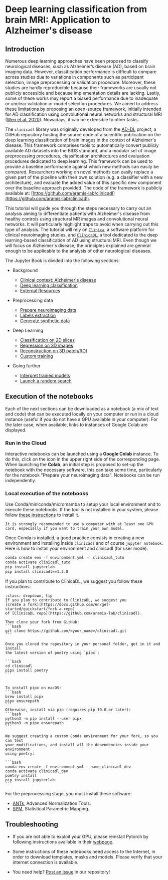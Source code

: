 # Deep learning classification from brain MRI: Application to Alzheimer's disease

## Introduction

Numerous deep learning approaches have been proposed to classify neurological
diseases, such as Alzheimer’s disease (AD), based on brain imaging data.
However, classification performance is difficult to compare across studies due
to variations in components such as participant selection, image preprocessing
or validation procedure. Moreover, these studies are hardly reproducible because
their frameworks are usually not publicly accessible and because implementation
details are lacking. Lastly, some of these works may report a biased performance
due to inadequate or unclear validation or model selection procedures. We aimed
to address these limitations by proposing an open-source framework, initially
intended for AD classification using convolutional neural networks and
structural MRI ([Wen et al.
2020](https://doi.org/10.1016/j.media.2020.101694)). Nowadays, it can be
extensible to other tasks.

The `clinicadl` library was originally developed from the
[AD-DL](https://github.com/aramis-lab/AD-DL) project, a GitHub repository
hosting the source code of a scientific publication on the deep learning
classification of brain images in the context of Alzheimer's disease. This
framework comprises tools to automatically convert publicly available AD
datasets into the BIDS standard, and a modular set of image preprocessing
procedures, classification architectures and evaluation procedures dedicated to
deep learning. This framework can be used to provide a baseline performance
against which new methods can easily be compared. Researchers working on novel
methods can easily replace a given part of the pipeline with their own solution
(e.g. a classifier with a new architecture), and evaluate the added value of
this specific new component over the baseline approach provided.  The code of
the framework is publicly available at:
[https://github.com/aramis-lab/clinicadl](https://github.com/aramis-lab/clinicadl).


This tutorial will guide you through the steps necessary to carry out an
analysis aiming to differentiate patients with Alzheimer's disease from healthy
controls using structural MR images and convolutional neural networks. It will
particularly highlight traps to avoid when carrying out this type of analysis.
The tutorial will rely on [`Clinica`](http://www.clinica.run), a software
platform for clinical neuroimaging studies, and
[`ClinicaDL`](https://github.com/aramis-lab/clinicadl), a tool dedicated to the
deep learning-based classification of AD using structural MRI. Even though we
will focus on Alzheimer's disease, the principles explained are general enough
to be applicable to the analysis of other neurological diseases.

The Jupyter Book is divided into the following sections:

- Background
  - [Clinical context: Alzheimer's disease](clinical)
  - [Deep learning classification](deep_learning)
  - [External Resources](background)

- Preprocessing data
  - [Prepare neuroimaging data](notebooks/preprocessing)
  - [Labels extraction](notebooks/label_extraction)
  - [Generate synthetic data](notebooks/generate)

- Deep Learning
  - [Classification on 2D slices](notebooks/training_classification)
  - [Regression on 3D images](notebooks/training_regression)
  - [Reconstruction on 3D patch/ROI](notebooks/training_reconstruction)
  - [Custom training](notebooks/training_custom)

- Going further
  - [Interpret trained models](notebooks/interpretability.ipynb)
  - [Launch a random search](notebooks/random_search.ipynb)



## Execution of the notebooks

Each of the next sections can be downloaded as a notebook (a mix of text and
code) that can be executed locally on your computer or run in a cloud instance
(useful if you do not have a GPU available in your computer).  For the later
case, when available, links to instances of Google Colab are displayed.

### Run in the Cloud

Interactive notebooks can be launched using a **Google Colab** instance. To do
this, click on the icon <i class="fa fa-rocket" aria-hidden="true"></i>
 in the upper right side of the corresponding page. When
launching the **Colab**, an initial step is proposed to set-up the notebook
with the necessary software, this can take some time, particularly for the
notebook "Prepare your neuroimaging data". Notebooks can be run independently.

### Local execution of the notebooks

Use Conda/miniconda/micromamba to setup your local environment and to execute
these notebooks. If the tool is not installed in your system, please follow
[these instructions](https://docs.conda.io/en/latest/miniconda.html) to install
it.

```{warning}
It is strongly recommended to use a computer with at least one GPU
card, especially if you want to train your own model.
```

Once Conda is installed, a good practice consists in creating a new environment
and installing inside `clinicadl` and of course `jupyter notebook`. Here is how
to install your environment and clinicadl (for user mode).

```bash
conda create env -f environment.yml -n clinicadl_tuto
conda activate clinicadl_tuto
pip install jupyterlab
pip install clinicadl==1.2.0
```


If you plan to contribute to ClinicaDL, we suggest you follow these
instructions:

````{admonition} Environment installation instructions (developer mode)
:class: dropdown, tip
If you plan to contribute to ClinicaDL, we suggest you 
[create a fork](https://docs.github.com/en/get-started/quickstart/fork-a-repo) 
of [ClinicaDL repo](https://github.com/aramis-lab/clinicadl).

Then clone your fork from GitHub:
```bash
git clone https://github.com/<your_name>/clinicadl.git
```

Once you cloned the repository in your personal folder, get in it and install
the latest version of poetry using `pipx`:

```bash
cd clinicadl
pipx install poetry
```


To install pipx on macOS:
```bash
brew install pipx
pipx ensurepath
```
Otherwise, install via pip (requires pip 19.0 or later):
```bash
python3 -m pip install --user pipx
python3 -m pipx ensurepath
```

We suggest creating a custom Conda environment for your fork, so you can test
your modifications, and install all the dependencies inside your environment
using poetry:

```bash
conda env create -f environment.yml --name clinicadl_dev
conda activate clinicadl_dev
poetry install
pip install jupyterlab
```
````

For the preprocessing stage, you must install these software: 
- [ANTs](http://stnava.github.io/ANTs/), Advanced Normalization Tools.
- [SPM](https://www.fil.ion.ucl.ac.uk/spm/), Statistical Parametric Mapping.


## Troubleshooting

- If you are not able to exploit your GPU, please reinstall Pytorch by following
instructions available in their
[webpage](https://pytorch.org/get-started/locally/).

- Some instructions of these notebooks need access to the Internet, in order to
  download templates, masks and models. Please verify that your internet
  connection is available.

- You need help? [Post an issue](https://github.com/aramis-lab/clinicadl_handbook/issues) in our repository!
